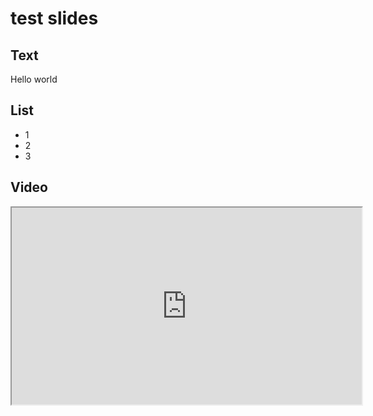 # test slides
## Text
Hello world

## List
* 1
* 2
* 3

## Video
<iframe width="560" height="315" src="https://www.youtube.com/embed/ehTIhQpj9ys" 
allow="autoplay; encrypted-media; gyroscope; picture-in-picture"
allowfullscreen>
</iframe>
